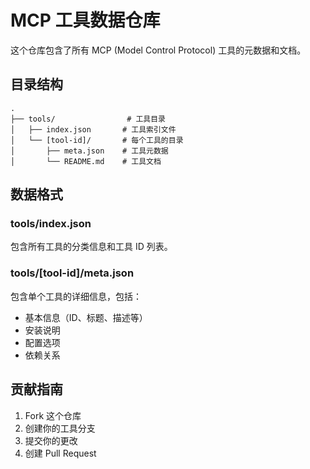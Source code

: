 # MCP 工具数据仓库

这个仓库包含了所有 MCP (Model Control Protocol) 工具的元数据和文档。

## 目录结构

```
.
├── tools/                # 工具目录
│   ├── index.json       # 工具索引文件
│   └── [tool-id]/       # 每个工具的目录
│       ├── meta.json    # 工具元数据
│       └── README.md    # 工具文档
```

## 数据格式

### tools/index.json

包含所有工具的分类信息和工具 ID 列表。

### tools/[tool-id]/meta.json

包含单个工具的详细信息，包括：
- 基本信息（ID、标题、描述等）
- 安装说明
- 配置选项
- 依赖关系

## 贡献指南

1. Fork 这个仓库
2. 创建你的工具分支
3. 提交你的更改
4. 创建 Pull Request